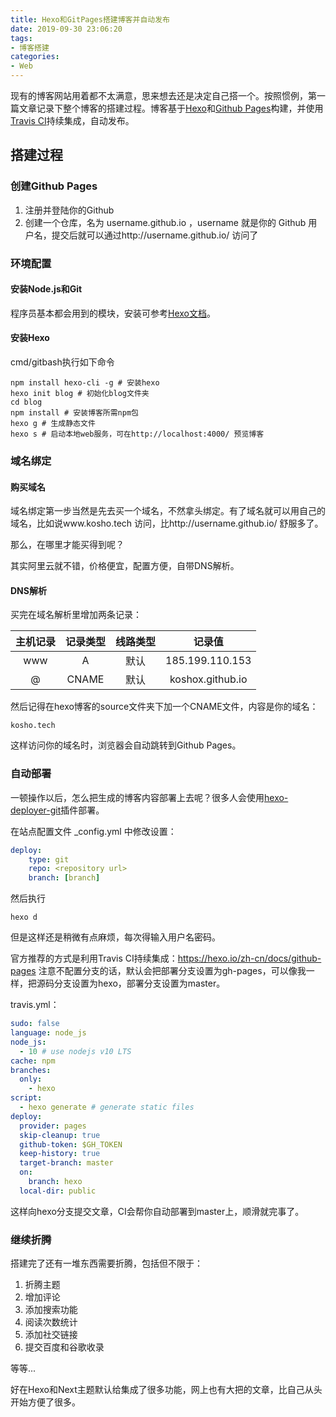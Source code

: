 ```yaml
---
title: Hexo和GitPages搭建博客并自动发布
date: 2019-09-30 23:06:20
tags: 
- 博客搭建
categories:
- Web
---
```


现有的博客网站用着都不太满意，思来想去还是决定自己搭一个。按照惯例，第一篇文章记录下整个博客的搭建过程。博客基于[Hexo](https://hexo.io/zh-cn/docs/)和[Github Pages](https://pages.github.com)构建，并使用[Travis CI](https://www.travis-ci.org)持续集成，自动发布。

<!-- more -->

## 搭建过程

### 创建Github Pages

1. 注册并登陆你的Github
2. 创建一个仓库，名为 username.github.io ，username 就是你的 Github 用户名，提交后就可以通过http://username.github.io/ 访问了

### 环境配置
#### 安装Node.js和Git

程序员基本都会用到的模块，安装可参考[Hexo文档](https://hexo.io/zh-cn/docs/)。

#### 安装Hexo

cmd/gitbash执行如下命令

```shell
npm install hexo-cli -g # 安装hexo
hexo init blog # 初始化blog文件夹
cd blog
npm install # 安装博客所需npm包
hexo g # 生成静态文件
hexo s # 启动本地web服务，可在http://localhost:4000/ 预览博客
```

### 域名绑定

#### 购买域名

域名绑定第一步当然是先去买一个域名，不然拿头绑定。有了域名就可以用自己的域名，比如说www.kosho.tech 访问，比http://username.github.io/ 舒服多了。

那么，在哪里才能买得到呢？

其实阿里云就不错，价格便宜，配置方便，自带DNS解析。

#### DNS解析

买完在域名解析里增加两条记录：

| 主机记录 | 记录类型 | 线路类型 |      记录值      |
| :------: | :------: | :------: | :--------------: |
|   www    |    A     |   默认   | 185.199.110.153  |
|    @     |  CNAME   |   默认   | koshox.github.io |

然后记得在hexo博客的source文件夹下加一个CNAME文件，内容是你的域名：

```
kosho.tech
```

这样访问你的域名时，浏览器会自动跳转到Github Pages。

### 自动部署

一顿操作以后，怎么把生成的博客内容部署上去呢？很多人会使用[hexo-deployer-git](https://github.com/hexojs/hexo-deployer-git)插件部署。

在站点配置文件 _config.yml 中修改设置：

```yaml
deploy:  
	type: git
	repo: <repository url>
	branch: [branch]
```

然后执行

```shell
hexo d
```

但是这样还是稍微有点麻烦，每次得输入用户名密码。

官方推荐的方式是利用Travis CI持续集成：https://hexo.io/zh-cn/docs/github-pages
注意不配置分支的话，默认会把部署分支设置为gh-pages，可以像我一样，把源码分支设置为hexo，部署分支设置为master。

travis.yml：

```yaml
sudo: false
language: node_js
node_js:
  - 10 # use nodejs v10 LTS
cache: npm
branches:
  only:
    - hexo
script:
  - hexo generate # generate static files
deploy:
  provider: pages
  skip-cleanup: true
  github-token: $GH_TOKEN
  keep-history: true
  target-branch: master
  on:
    branch: hexo
  local-dir: public
```
这样向hexo分支提交文章，CI会帮你自动部署到master上，顺滑就完事了。

### 继续折腾

搭建完了还有一堆东西需要折腾，包括但不限于：

1. 折腾主题
2. 增加评论
3. 添加搜索功能
4. 阅读次数统计
5. 添加社交链接
6. 提交百度和谷歌收录

等等...

好在Hexo和Next主题默认给集成了很多功能，网上也有大把的文章，比自己从头开始方便了很多。





